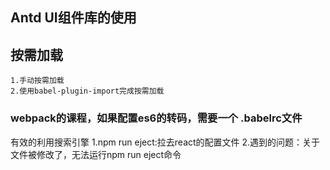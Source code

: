 ## Antd UI组件库的使用
## 按需加载
    1.手动按需加载
    2.使用babel-plugin-import完成按需加载

### webpack的课程，如果配置es6的转码，需要一个 .babelrc文件
有效的利用搜索引擎
1.npm run eject:拉去react的配置文件
2.遇到的问题：关于文件被修改了，无法运行npm run eject命令